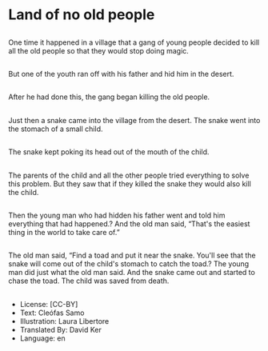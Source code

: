 # Land of no old people

##
One time it happened in a
village that a gang of young
people decided to kill all the old
people so that they would stop
doing magic.

##
But one of the youth ran off
with his father and hid him in
the desert.

##
After he had done this, the gang
began killing the old people.

##
Just then a snake came into the
village from the desert. The
snake went into the stomach of
a small child.

##
The snake kept poking its head
out of the mouth of the child.

##
The parents of the child and all
the other people tried
everything to solve this
problem. But they saw that if
they killed the snake they
would also kill the child.

##
Then the young man who had
hidden his father went and told
him everything that had
happened.?
And the old man said, “That's
the easiest thing in the world to
take care of.”

##
The old man said, “Find a toad
and put it near the snake. You'll
see that the snake will come
out of the child's stomach to
catch the toad.?
The young man did just what
the old man said. And the snake
came out and started to chase
the toad. The child was saved
from death.

##
* License: [CC-BY]
* Text: Cleófas Samo
* Illustration: Laura Libertore
* Translated By: David Ker
* Language: en
